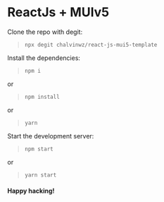 # ReactJs + MUIv5

Clone the repo with degit:

> `npx degit chalvinwz/react-js-mui5-template`

Install the dependencies:

> `npm i`

or

> `npm install`

or

> `yarn`

Start the development server:

> `npm start`

or

> `yarn start`

#### **Happy hacking!**
